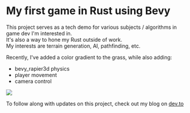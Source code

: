 # My first game in Rust using Bevy

This project serves as a tech demo for various subjects / algorithms in game dev I'm interested in.  
It's also a way to hone my Rust outside of work.  
My interests are terrain generation, AI, pathfinding, etc.  

Recently, I've added a color gradient to the grass, while also adding:
* bevy_rapier3d physics
* player movement
* camera control
<img src="demo_sc2.png">

To follow along with updates on this project, check out my blog on [dev.to](https://dev.to/mikeam565)
